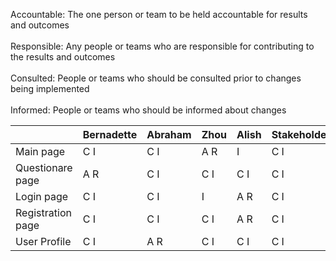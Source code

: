						
Accountable:	The one person or team to be held accountable for results and outcomes	<br>						
Responsible:	Any people or teams who are responsible for contributing to the results and outcomes <br>				
Consulted:	People or teams who should be consulted prior to changes being implemented<br>							
Informed:	People or teams who should be informed about changes<br>							

|     |Bernadette| Abraham|Zhou |Alish| Stakeholders |
|-----|----------|----|---|---|---|
|Main page| C I| C I |  A R| I | C I |
|Questionare page| A R | C I | C I |  C I |  C I|
|Login page| C I | C I| I| A R| C I |
|Registration page| C I| C I | C I | A R | C I|
|User Profile|  C I | A R|C I |  C I | C I|

